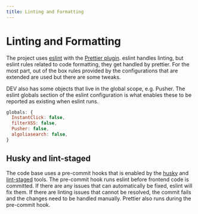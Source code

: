 ```yaml
---
title: Linting and Formatting
---
```


# Linting and Formatting

The project uses [eslint](https://eslint.org/) with the
[Prettier plugin](https://github.com/prettier/eslint-plugin-prettier). eslint
handles linting, but eslint rules related to code formatting, they get handled
by prettier. For the most part, out of the box rules provided by the
configurations that are extended are used but there are some tweaks.

DEV also has some objects that live in the global scope, e.g. Pusher. The eslint
globals section of the eslint configuration is what enables these to be reported
as existing when eslint runs.

```javascript
globals: {
  InstantClick: false,
  filterXSS: false,
  Pusher: false,
  algoliasearch: false,
}
```

## Husky and lint-staged

The code base uses a pre-commit hooks that is enabled by the
[husky](https://github.com/typicode/husky) and
[lint-staged](https://github.com/okonet/lint-staged) tools. The pre-commit hook
runs eslint before frontend code is committed. If there are any issues that can
automatically be fixed, eslint will fix them. If there are linting issues that
cannot be resolved, the commit fails and the changes need to be handled
manually. Prettier also runs during the pre-commit hook.
